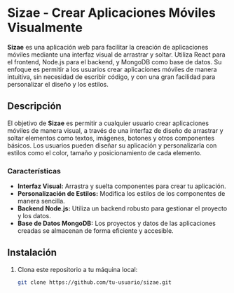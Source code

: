 # Sizae - Crear Aplicaciones Móviles Visualmente

**Sizae** es una aplicación web para facilitar la creación de aplicaciones móviles mediante una interfaz visual de arrastrar y soltar. Utiliza React para el frontend, Node.js para el backend, y MongoDB como base de datos. Su enfoque es permitir a los usuarios crear aplicaciones móviles de manera intuitiva, sin necesidad de escribir código, y con una gran facilidad para personalizar el diseño y los estilos.

## Descripción

El objetivo de **Sizae** es permitir a cualquier usuario crear aplicaciones móviles de manera visual, a través de una interfaz de diseño de arrastrar y soltar elementos como textos, imágenes, botones y otros componentes básicos. Los usuarios pueden diseñar su aplicación y personalizarla con estilos como el color, tamaño y posicionamiento de cada elemento.

### Características

- **Interfaz Visual:** Arrastra y suelta componentes para crear tu aplicación.
- **Personalización de Estilos:** Modifica los estilos de los componentes de manera sencilla.
- **Backend Node.js:** Utiliza un backend robusto para gestionar el proyecto y los datos.
- **Base de Datos MongoDB:** Los proyectos y datos de las aplicaciones creadas se almacenan de forma eficiente y accesible.

## Instalación

1. Clona este repositorio a tu máquina local:

   ```bash
   git clone https://github.com/tu-usuario/sizae.git

